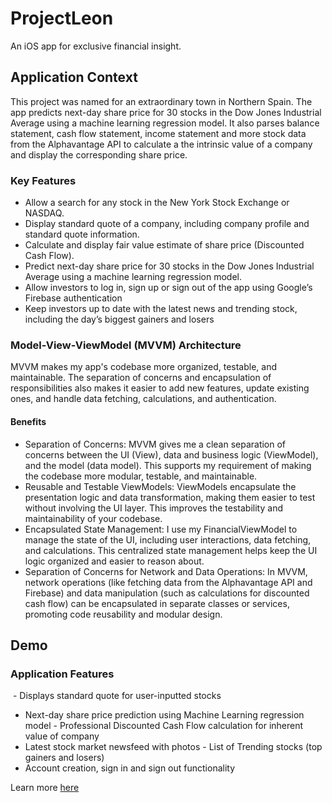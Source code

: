 # ProjectLeon
An iOS app for exclusive financial insight.

## Application Context

This project was named for an extraordinary town in Northern Spain. The app predicts next-day share price for 30 stocks in the Dow Jones Industrial Average using a machine learning regression model. It also parses balance statement, cash flow statement, income statement and more stock data from the Alphavantage API to calculate a the intrinsic value of a company and display the corresponding share price.  

### Key Features 

- Allow a search for any stock in the New York Stock Exchange or NASDAQ.
- Display standard quote of a company, including company profile and standard quote information.
- Calculate and display fair value estimate of share price (Discounted Cash Flow).
- Predict next-day share price for 30 stocks in the Dow Jones Industrial Average using a machine learning regression model.
- Allow investors to log in, sign up or sign out of the app using Google’s Firebase authentication
- Keep investors up to date with the latest news and trending stock, including the day’s biggest gainers and losers

### Model-View-ViewModel (MVVM) Architecture

MVVM makes my app's codebase more organized, testable, and maintainable.  The separation of concerns and encapsulation of responsibilities also makes it easier to add new features, update existing ones, and handle data fetching, calculations, and authentication.

#### Benefits

- Separation of Concerns: MVVM gives me a clean separation of concerns between the UI (View), data and business logic (ViewModel), and the model (data model). This supports my requirement of making the codebase more modular, testable, and maintainable.
- Reusable and Testable ViewModels: ViewModels encapsulate the presentation logic and data transformation, making them easier to test without involving the UI layer. This improves the testability and maintainability of your codebase.
- Encapsulated State Management: I use my FinancialViewModel to  manage the state of the UI, including user interactions, data fetching, and calculations. This centralized state management helps keep the UI logic organized and easier to reason about.
- Separation of Concerns for Network and Data Operations: In MVVM, network operations (like fetching data from the Alphavantage API and Firebase) and data manipulation (such as calculations for discounted cash flow) can be encapsulated in separate classes or services, promoting code reusability and modular design.

## Demo

### Application Features

 - Displays standard quote for user-inputted stocks
- Next-day share price prediction using Machine Learning regression model - Professional Discounted Cash Flow calculation for inherent value of company
- Latest stock market newsfeed with photos - List of Trending stocks (top gainers and losers)
- Account creation, sign in and sign out functionality

Learn more [here](https://madeinph1la.github.io)

